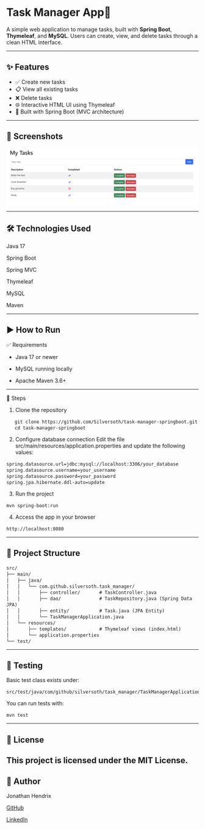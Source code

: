 # Task Manager App📝

A simple web application to manage tasks, built with **Spring Boot**, **Thymeleaf**, and **MySQL**. Users can create, view, and delete tasks through a clean HTML interface.

---

## ✨ Features

- ✅ Create new tasks
- 📋 View all existing tasks
- ❌ Delete tasks
- 🌐 Interactive HTML UI using Thymeleaf
- 🧱 Built with Spring Boot (MVC architecture)

---

## 📸 Screenshots

![Screenshot](./assets/Pic1.png)

---

## 🛠 Technologies Used
Java 17

Spring Boot

Spring MVC

Thymeleaf

MySQL

Maven

---

## ▶ How to Run
✅ Requirements
- Java 17 or newer

- MySQL running locally

- Apache Maven 3.6+

---

🚀 Steps
1. Clone the repository
```
   git clone https://github.com/Silversoth/task-manager-springboot.git
   cd task-manager-springboot
```
2. Configure database connection
Edit the file src/main/resources/application.properties and update the following values:
```
spring.datasource.url=jdbc:mysql://localhost:3306/your_database
spring.datasource.username=your_username
spring.datasource.password=your_password
spring.jpa.hibernate.ddl-auto=update
```
3. Run the project
```
mvn spring-boot:run
```
4. Access the app in your browser
```   
http://localhost:8080
```
---
## 📂 Project Structure
```
src/
├── main/
│   ├── java/
│   │   └── com.github.silversoth.task_manager/
│   │       ├── controller/       # TaskController.java
│   │       ├── dao/              # TaskRepository.java (Spring Data JPA)
│   │       ├── entity/           # Task.java (JPA Entity)
│   │       └── TaskManagerApplication.java
│   └── resources/
│       ├── templates/            # Thymeleaf views (index.html)
│       └── application.properties
└── test/

```
---
## 🧪 Testing
Basic test class exists under:
```
src/test/java/com/github/silversoth/task_manager/TaskManagerApplicationTests.java

```
You can run tests with:
```
mvn test
```

---
## 📄 License

This project is licensed under the MIT License.
---
## 👤 Author
Jonathan Hendrix

[GitHub](https://github.com/Silversoth)

[LinkedIn](https://www.linkedin.com/in/jonathan-hendrix-dev/?profileId=ACoAABaHN2MBCx8MlxM46klT3fXvOH9NIHW7b3I)












